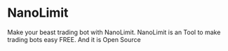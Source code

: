 # NanoLimit
Make your beast trading bot with NanoLimit.
NanoLimit is an Tool to make trading bots easy FREE. And it is Open Source
